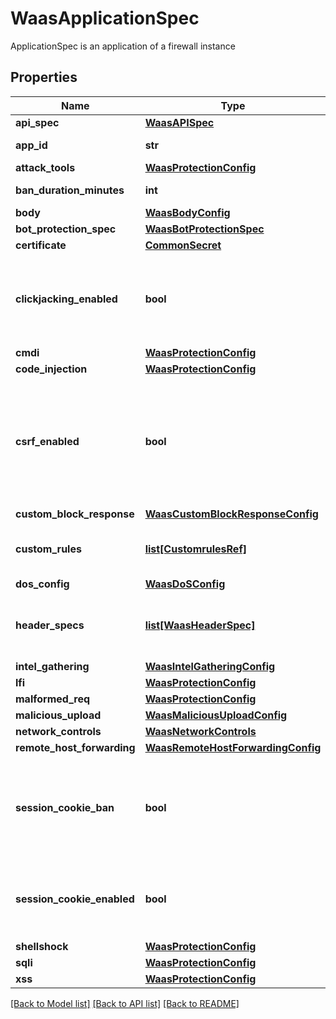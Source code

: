 # WaasApplicationSpec

ApplicationSpec is an application of a firewall instance

## Properties
Name | Type | Description | Notes
------------ | ------------- | ------------- | -------------
**api_spec** | [**WaasAPISpec**](WaasAPISpec.md) |  | [optional] 
**app_id** | **str** | Unique ID for the app.  | [optional] 
**attack_tools** | [**WaasProtectionConfig**](WaasProtectionConfig.md) |  | [optional] 
**ban_duration_minutes** | **int** | Ban duration, in minutes.  | [optional] 
**body** | [**WaasBodyConfig**](WaasBodyConfig.md) |  | [optional] 
**bot_protection_spec** | [**WaasBotProtectionSpec**](WaasBotProtectionSpec.md) |  | [optional] 
**certificate** | [**CommonSecret**](CommonSecret.md) |  | [optional] 
**clickjacking_enabled** | **bool** | Indicates whether clickjacking protection is enabled (true) or not (false).  | [optional] 
**cmdi** | [**WaasProtectionConfig**](WaasProtectionConfig.md) |  | [optional] 
**code_injection** | [**WaasProtectionConfig**](WaasProtectionConfig.md) |  | [optional] 
**csrf_enabled** | **bool** | Indicates whether Cross-Site Request Forgery (CSRF) protection is enabled (true) or not (false).  | [optional] 
**custom_block_response** | [**WaasCustomBlockResponseConfig**](WaasCustomBlockResponseConfig.md) |  | [optional] 
**custom_rules** | [**list[CustomrulesRef]**](CustomrulesRef.md) | List of custom runtime rules.  | [optional] 
**dos_config** | [**WaasDoSConfig**](WaasDoSConfig.md) |  | [optional] 
**header_specs** | [**list[WaasHeaderSpec]**](WaasHeaderSpec.md) | Configuration for inspecting HTTP headers.  | [optional] 
**intel_gathering** | [**WaasIntelGatheringConfig**](WaasIntelGatheringConfig.md) |  | [optional] 
**lfi** | [**WaasProtectionConfig**](WaasProtectionConfig.md) |  | [optional] 
**malformed_req** | [**WaasProtectionConfig**](WaasProtectionConfig.md) |  | [optional] 
**malicious_upload** | [**WaasMaliciousUploadConfig**](WaasMaliciousUploadConfig.md) |  | [optional] 
**network_controls** | [**WaasNetworkControls**](WaasNetworkControls.md) |  | [optional] 
**remote_host_forwarding** | [**WaasRemoteHostForwardingConfig**](WaasRemoteHostForwardingConfig.md) |  | [optional] 
**session_cookie_ban** | **bool** | Indicates if bans in this app are made by session cookie ID (true) or false (not).  | [optional] 
**session_cookie_enabled** | **bool** | Indicates if session cookies are enabled (true) or not (false).  | [optional] 
**shellshock** | [**WaasProtectionConfig**](WaasProtectionConfig.md) |  | [optional] 
**sqli** | [**WaasProtectionConfig**](WaasProtectionConfig.md) |  | [optional] 
**xss** | [**WaasProtectionConfig**](WaasProtectionConfig.md) |  | [optional] 

[[Back to Model list]](../README.md#documentation-for-models) [[Back to API list]](../README.md#documentation-for-api-endpoints) [[Back to README]](../README.md)


